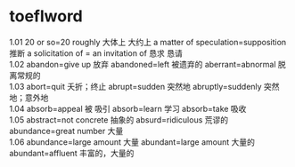 # toeflword
1.01 20 or so=20 roughly 大体上 大约上 a matter of speculation=supposition 推断 a solicitation of = an invitation of 恳求 恳请\
1.02 abandon=give up 放弃 abandoned=left 被遗弃的 aberrant=abnormal 脱离常规的\
1.03 abort=quit 夭折；终止   abrupt=sudden 突然地  abruptly=suddenly 突然地；意外地\
1.04 absorb=appeal 被 吸引 absorb=learn 学习  absorb=take 吸收\
1.05 abstract=not concrete 抽象的 absurd=ridiculous 荒谬的 abundance=great number 大量\
1.06 abundance=large amount 大量  abundant=large amount 大量的 abundant=affluent 丰富的，大量的
